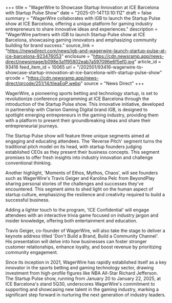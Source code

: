 +++
title = "WagerWire to Showcase Startup Innovation at ICE Barcelona with Startup Pulse Show"
date = "2025-01-14T13:10:11Z"
draft = false
summary = "WagerWire collaborates with iGB to launch the Startup Pulse show at ICE Barcelona, offering a unique platform for gaming industry entrepreneurs to share innovative ideas and experiences."
description = "WagerWire partners with iGB to launch Startup Pulse show at ICE Barcelona, showcasing gaming innovators and emphasizing community building for brand success."
source_link = "https://newsdirect.com/news/igb-and-wagerwire-launch-startup-pulse-at-ice-barcelona-923476053"
enclosure = "https://cdn.newsramp.app/news-direct/newsimage/b098e3a1f95802eab7a597096e6f5ef0.jpg"
article_id = 93416
feed_item_id = 10065
url = "/202501/93416-wagerwire-to-showcase-startup-innovation-at-ice-barcelona-with-startup-pulse-show"
qrcode = "https://cdn.newsramp.app/news-direct/qrcode/251/14/tileaEqP.webp"
source = "News Direct"
+++

<p>WagerWire, a pioneering sports betting and technology startup, is set to revolutionize conference programming at ICE Barcelona through the introduction of the Startup Pulse show. This innovative initiative, developed in partnership with Clarion Gaming Digital brand iGB, is designed to spotlight emerging entrepreneurs in the gaming industry, providing them with a platform to present their groundbreaking ideas and share their entrepreneurial journeys.</p><p>The Startup Pulse show will feature three unique segments aimed at engaging and educating attendees. The 'Reverse Pitch' segment turns the traditional pitch model on its head, with startup founders judging established CEOs as they present their business concepts. This segment promises to offer fresh insights into industry innovation and challenge conventional thinking.</p><p>Another highlight, 'Moments of Ethos, Mythos, Chaos', will see founders such as WagerWire's Travis Geiger and Karolina Pelc from BeyondPlay sharing personal stories of the challenges and successes they've encountered. This segment aims to shed light on the human aspect of startup culture, emphasizing the resilience and creativity required to build a successful business.</p><p>Adding a lighter touch to the program, 'ICE Confidential' will engage attendees with an interactive trivia game focused on industry jargon and insider knowledge, offering both entertainment and education.</p><p>Travis Geiger, co-founder of WagerWire, will also take the stage to deliver a keynote address titled 'Don't Build a Brand, Build a Community Channel'. His presentation will delve into how businesses can foster stronger customer relationships, enhance loyalty, and boost revenue by prioritizing community engagement.</p><p>Since its inception in 2021, WagerWire has rapidly established itself as a key innovator in the sports betting and gaming technology sector, drawing investment from high-profile figures like NBA All-Star Richard Jefferson. The Startup Pulse show, running from January 20 to January 22, 2025, at ICE Barcelona's stand 5Q30, underscores WagerWire's commitment to supporting and showcasing new talent in the gaming industry, marking a significant step forward in nurturing the next generation of industry leaders.</p>